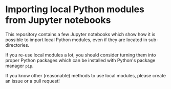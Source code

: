 Importing local Python modules from Jupyter notebooks
=====================================================

This repository contains a few Jupyter notebooks which show how it is possible
to import local Python modules, even if they are located in sub-directories.

If you re-use local modules a lot, you should consider turning them into proper
Python packages which can be installed with Python's package manager `pip`.

If you know other (reasonable) methods to use local modules, please create an
issue or a pull request!
